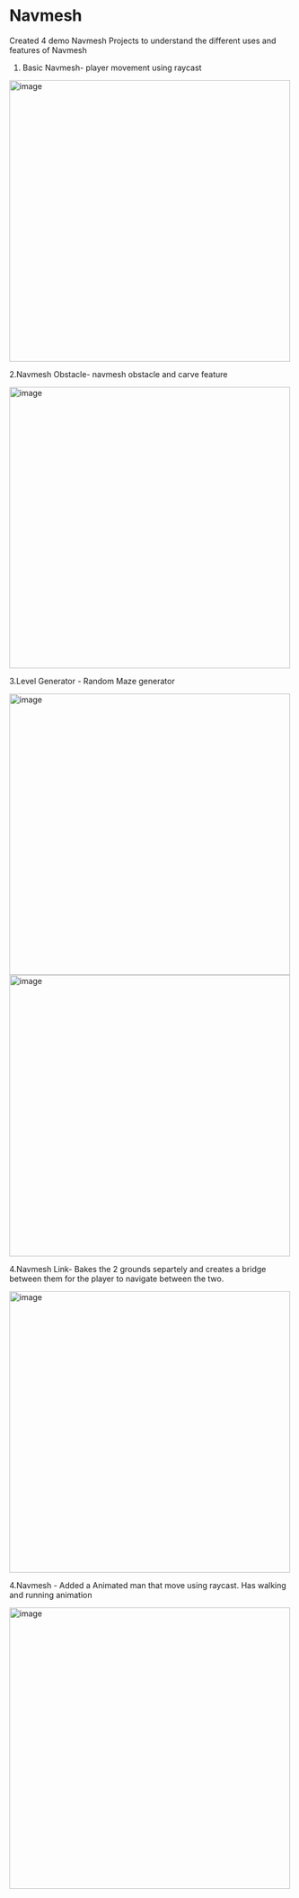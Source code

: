 # Navmesh
Created 4 demo Navmesh Projects to understand the different uses and features of Navmesh

1. Basic Navmesh- player movement using raycast

<img width="500" alt="image" src="https://user-images.githubusercontent.com/90965313/232245545-cf0dcd4c-dc9d-47bf-9c8c-14b59fffa078.png">

2.Navmesh Obstacle- navmesh obstacle and carve feature

<img width="500" alt="image" src="https://user-images.githubusercontent.com/90965313/232245686-aa8fd8fc-2a8e-45f8-97c9-4672f6e6f3ce.png">

3.Level Generator - Random Maze generator 

<img width="500" alt="image" src="https://user-images.githubusercontent.com/90965313/232245729-bcc400df-19d2-41e1-80fb-2748777dcb31.png">

<img width="500" alt="image" src="https://user-images.githubusercontent.com/90965313/232245747-332de734-e04f-4659-bb29-a49c3097b823.png">

4.Navmesh Link- Bakes the 2 grounds separtely and creates a bridge between them for the player to navigate between the two.

<img width="500" alt="image" src="https://user-images.githubusercontent.com/90965313/232245819-444062c3-5280-4126-85af-4fd8051c57b2.png">

4.Navmesh - Added a Animated man that move using raycast. Has walking and running animation

<img width="500" alt="image" src="https://user-images.githubusercontent.com/90965313/232245933-fae8fd4e-a0b5-47b3-8c9d-aaa5c77b3716.png">


